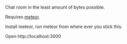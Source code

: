 Chat room in the least amount of bytes possible.

Requires [meteor](http://www.meteor.com/).

Install meteor, run meteor from where ever you stick this.

Open http://localhost:3000